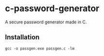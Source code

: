 # c-password-generator
A secure password generator made in C.

## Installation
```
gcc -o passgen.exe passgen.c -lm
```
